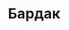 ---
title: 'Бардак'
# titleEnglish: 'The centre of composition. Desperate run'
# dateStart: 2020
dateEnd: 2020
images: ['бардак.jpg']
extra: 'цветная бумага, коллаж'
size: 'А5'
# display: false
# text: ''
---